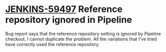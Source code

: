 # [JENKINS-59497](https://issues.jenkins-ci.org/browse/JENKINS-59497) Reference repository ignored in Pipeline

Bug report says that the reference repository setting is ignored by Pipeline checkout.
I cannot duplicate the problem.
All the variations that I've tried have correctly used the reference repository.
